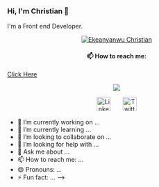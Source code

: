 ### Hi, I'm Christian 👋

I'm a Front end Developer.

<p align="center">
  <a href="https://github.com/Abuskimyman">
    <img src="https://user-images.githubusercontent.com/20955511/199138068-0a7b7b75-a024-4f00-803f-30a19c5d1b2d.png" alt="Ekeanyanwu Christian" /></a>
  <h4 align="center"> 📫 How to reach me:</h4>
    <a  href="https://linktr.ee/justlovechris" align="center">Click Here</a>
</p>

<p align="center">
  <!-- Typing SVG by DenverCoder1 - https://github.com/DenverCoder1/readme-typing-svg -->
  <a href="https://github.com/Abuskimyman/readme-typing-svg">
    <img src="https://readme-typing-svg.demolab.com/?lines=Front- End%20web%20developer;2years%2of%20coding%20experience;Always%20learning%20new%20things&font=Fira%20Code&center=true&width=440&height=45&color=f75c7e&vCenter=true&pause=1000&size=22" /></a>
</p>
<!--
**Abuskimyman/Abuskimyman** is a ✨ _special_ ✨ repository because its `README.md` (this file) appears on your GitHub profile.
<!-- Social icons section -->
<p align="center">
  &#8287;&#8287;&#8287;&#8287;&#8287;
  <a href="https://linkedin.com/in/ekeanyanwuchukwuebuka"><img width="32px" alt="LinkedIn" title="LinkedIn" src="https://i.imgur.com/yRpa1dQ.png"/></a>
  &#8287;&#8287;&#8287;&#8287;&#8287;
  <a href="https://twitter.com/justlovechris"><img width="32px" alt="Twitter" title="Twitter" src="https://i.imgur.com/AixJgnm.png"/></a>
  &#8287;&#8287;&#8287;&#8287;&#8287;
<!--   &#8287;&#8287;&#8287;&#8287;&#8287;
  <a href="http://eyl327.mywebcommunity.org/promos/"><img width="32px" alt="Free Stuff" title="Free gifts for you" src="https://i.imgur.com/0uVwkoZ.png"/></a> -->
</p>



- 🔭 I’m currently working on ...
- 🌱 I’m currently learning ...
- 👯 I’m looking to collaborate on ...
- 🤔 I’m looking for help with ...
- 💬 Ask me about ...
- 📫 How to reach me: ...
- 😄 Pronouns: ...
- ⚡ Fun fact: ...
-->
